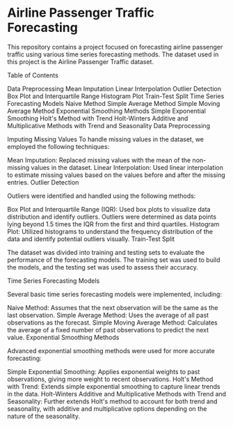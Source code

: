 # Airline Passenger Traffic Forecasting

This repository contains a project focused on forecasting airline passenger traffic using various time series forecasting methods. The dataset used in this project is the Airline Passenger Traffic dataset.

Table of Contents

Data Preprocessing
Mean Imputation
Linear Interpolation
Outlier Detection
Box Plot and Interquartile Range
Histogram Plot
Train-Test Split
Time Series Forecasting Models
Naive Method
Simple Average Method
Simple Moving Average Method
Exponential Smoothing Methods
Simple Exponential Smoothing
Holt's Method with Trend
Holt-Winters Additive and Multiplicative Methods with Trend and Seasonality
Data Preprocessing

Imputing Missing Values
To handle missing values in the dataset, we employed the following techniques:

Mean Imputation: Replaced missing values with the mean of the non-missing values in the dataset.
Linear Interpolation: Used linear interpolation to estimate missing values based on the values before and after the missing entries.
Outlier Detection

Outliers were identified and handled using the following methods:

Box Plot and Interquartile Range (IQR): Used box plots to visualize data distribution and identify outliers. Outliers were determined as data points lying beyond 1.5 times the IQR from the first and third quartiles.
Histogram Plot: Utilized histograms to understand the frequency distribution of the data and identify potential outliers visually.
Train-Test Split

The dataset was divided into training and testing sets to evaluate the performance of the forecasting models. The training set was used to build the models, and the testing set was used to assess their accuracy.

Time Series Forecasting Models

Several basic time series forecasting models were implemented, including:

Naive Method: Assumes that the next observation will be the same as the last observation.
Simple Average Method: Uses the average of all past observations as the forecast.
Simple Moving Average Method: Calculates the average of a fixed number of past observations to predict the next value.
Exponential Smoothing Methods

Advanced exponential smoothing methods were used for more accurate forecasting:

Simple Exponential Smoothing: Applies exponential weights to past observations, giving more weight to recent observations.
Holt's Method with Trend: Extends simple exponential smoothing to capture linear trends in the data.
Holt-Winters Additive and Multiplicative Methods with Trend and Seasonality: Further extends Holt's method to account for both trend and seasonality, with additive and multiplicative options depending on the nature of the seasonality.
